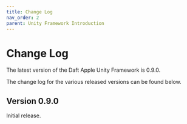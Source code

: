 ```yaml
---
title: Change Log
nav_order: 2
parent: Unity Framework Introduction
---
```


# Change Log

The latest version of the Daft Apple Unity Framework is 0.9.0.

The change log for the various released versions can be found below.

## Version 0.9.0

Initial release.